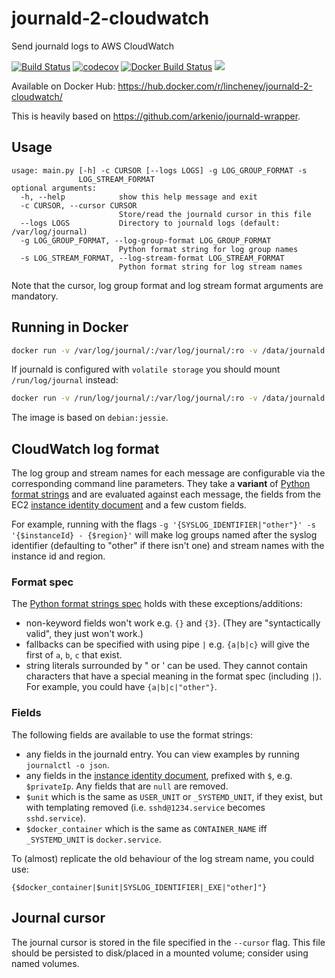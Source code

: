 # journald-2-cloudwatch
Send journald logs to AWS CloudWatch

[![Build Status](https://travis-ci.org/lincheney/journald-2-cloudwatch.svg?branch=master)](https://travis-ci.org/lincheney/journald-2-cloudwatch)
[![codecov](https://codecov.io/gh/lincheney/journald-2-cloudwatch/branch/master/graph/badge.svg)](https://codecov.io/gh/lincheney/journald-2-cloudwatch)
[![Docker Build Status](https://img.shields.io/docker/build/lincheney/journald-2-cloudwatch.svg)](https://hub.docker.com/r/lincheney/journald-2-cloudwatch/)
[![](https://images.microbadger.com/badges/image/lincheney/journald-2-cloudwatch.svg)](https://microbadger.com/images/lincheney/journald-2-cloudwatch "Get your own image badge on microbadger.com")

Available on Docker Hub: https://hub.docker.com/r/lincheney/journald-2-cloudwatch/

This is heavily based on https://github.com/arkenio/journald-wrapper.

## Usage

```
usage: main.py [-h] -c CURSOR [--logs LOGS] -g LOG_GROUP_FORMAT -s
               LOG_STREAM_FORMAT
optional arguments:
  -h, --help            show this help message and exit
  -c CURSOR, --cursor CURSOR
                        Store/read the journald cursor in this file
  --logs LOGS           Directory to journald logs (default: /var/log/journal)  
  -g LOG_GROUP_FORMAT, --log-group-format LOG_GROUP_FORMAT
                        Python format string for log group names  
  -s LOG_STREAM_FORMAT, --log-stream-format LOG_STREAM_FORMAT
                        Python format string for log stream names
```

Note that the cursor, log group format and log stream format arguments are mandatory.

## Running in Docker

```bash
docker run -v /var/log/journal/:/var/log/journal/:ro -v /data/journald:/data/journald/:rw lincheney/journald-2-cloudwatch -c ... -g ... -s ...
```

If journald is configured with `volatile storage` you should mount `/run/log/journal` instead:

```bash
docker run -v /run/log/journal/:/var/log/journal/:ro -v /data/journald:/data/journald/:rw lincheney/journald-2-cloudwatch -c ... -g ... -s ...
```

The image is based on `debian:jessie`.

## CloudWatch log format

The log group and stream names for each message are configurable via the corresponding command line parameters. They take a **variant** of [Python format strings](https://docs.python.org/3/library/string.html#formatspec) and are evaluated against each message, the fields from the EC2 [instance identity document](https://docs.aws.amazon.com/AWSEC2/latest/UserGuide/instance-identity-documents.html) and a few custom fields.

For example, running with the flags `-g '{SYSLOG_IDENTIFIER|"other"}' -s '{$instanceId} - {$region}'` will make log groups named after the syslog identifier (defaulting to "other" if there isn't one) and stream names with the instance id and region.

### Format spec

The [Python format strings spec](https://docs.python.org/3/library/string.html#formatspec) holds with these exceptions/additions:
* non-keyword fields won't work e.g. `{}` and `{3}`. (They are "syntactically valid", they just won't work.)
* fallbacks can be specified with using pipe `|` e.g. `{a|b|c}` will give the first of `a`, `b`, `c` that exist.
* string literals surrounded by " or ' can be used. They cannot contain characters that have a special meaning in the format spec (including `|`). For example, you could have `{a|b|c|"other"}`.

### Fields

The following fields are available to use the format strings:
* any fields in the journald entry. You can view examples by running `journalctl -o json`.
* any fields in the [instance identity document](https://docs.aws.amazon.com/AWSEC2/latest/UserGuide/instance-identity-documents.html), prefixed with `$`, e.g. `$privateIp`. Any fields that are `null` are removed.
* `$unit` which is the same as `USER_UNIT` or `_SYSTEMD_UNIT`, if they exist, but with templating removed (i.e. `sshd@1234.service` becomes `sshd.service`).
* `$docker_container` which is the same as `CONTAINER_NAME` iff `_SYSTEMD_UNIT` is `docker.service`.

To (almost) replicate the old behaviour of the log stream name, you could use:
```
{$docker_container|$unit|SYSLOG_IDENTIFIER|_EXE|"other]"}
```

## Journal cursor

The journal cursor is stored in the file specified in the `--cursor` flag.
This file should be persisted to disk/placed in a mounted volume; consider using named volumes.
